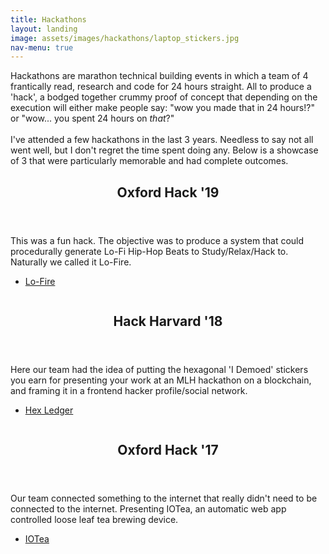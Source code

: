 ```yaml
---
title: Hackathons
layout: landing
image: assets/images/hackathons/laptop_stickers.jpg
nav-menu: true
---
```



<div id="main">

<section id="intro">
	<div class="inner">
		<p>Hackathons are marathon technical building events in which a team of 4 frantically read, research and code for 24 hours straight. All to produce a 'hack', a bodged together crummy proof of concept that depending on the execution will either make people say: "wow you made that in 24 hours!?" or "wow... you spent 24 hours on <i>that</i>?"<br><br>
        I've attended a few hackathons in the last 3 years. Needless to say not all went well, but I don't regret the time spent doing any. Below is a showcase of 3 that were particularly memorable and had complete outcomes.</p>
	</div>
</section>

<section id="hacks" class="spotlights">
    <section> <!-- Oxford Hack '19 -->
        <div class="content">
            <div class="inner">
                <header class="major">
                    <h2>Oxford Hack '19</h2>
                </header>
                <p>This was a fun hack. The objective was to produce a system that could procedurally generate Lo-Fi Hip-Hop Beats to Study/Relax/Hack to. Naturally we called it Lo-Fire.</p>
                <ul class="actions">
                    <li><a href="lofire" class="button next">Lo-Fire</a></li>
                </ul>
            </div>
        </div>
        <a href="generic.html" class="image">
            <img src="../assets/images/hackathons/lofi_girl_square.jpeg" alt="" data-position="center center" />
        </a>
    </section>
    <section> <!-- Hack Harvard '18 -->
        <div class="content">
            <div class="inner">
                <header class="major">
                    <h2>Hack Harvard '18</h2>
                </header>
                <p>Here our team had the idea of putting the hexagonal 'I Demoed' stickers you earn for presenting your work at an MLH hackathon on a blockchain, and framing it in a frontend hacker profile/social network.</p>
                <ul class="actions">
                    <li><a href="hexledger" class="button next">Hex Ledger</a></li>
                </ul>
            </div>
        </div>
        <a href="generic.html" class="image">
            <img src="../assets/images/hackathons/harvard_prize.jpg" alt="" data-position="center center" />
        </a>
    </section>
    <section> <!-- Oxford Hack '17 -->
        <div class="content">
            <div class="inner">
                <header class="major">
                    <h2>Oxford Hack '17</h2>
                </header>
                <p>Our team connected something to the internet that really didn't need to be connected to the internet. Presenting IOTea, an automatic web app controlled loose leaf tea brewing device.</p>
                <ul class="actions">
                    <li><a href="iotea" class="button next">IOTea</a></li>
                </ul>
            </div>
        </div>
        <a href="generic.html" class="image">
            <img src="../assets/images/hackathons/iotea.png" alt="" data-position="center center" />
        </a>
    </section>
</section>

</div>

